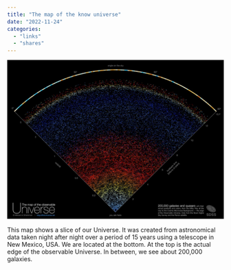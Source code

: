 ```yaml
---
title: "The map of the know universe"
date: "2022-11-24"
categories:
  - "links"
  - "shares"
---
```


[![](images/map-of-the-universe.jpg "[An interactive map of the observable universe](https://mapoftheuniverse.net/)")](https://mapoftheuniverse.net/)

This map shows a slice of our Universe. It was created from astronomical data taken night after night over a period of 15 years using a telescope in New Mexico, USA. We are located at the bottom. At the top is the actual edge of the observable Universe. In between, we see about 200,000 galaxies.